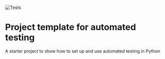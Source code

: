 ![Tests](https://github.com/lampssy/automated-testing-template/actions/workflows/tests.yml/badge.svg?event=push)

# Project template for automated testing
A starter project to show how to set up and use automated testing in Python
